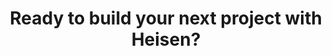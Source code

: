 ---
enable: true
title: Ready to build your next project with Heisen?
image: /images/call-to-action.png
description: Experience the future of web development with Astroplate and Astro. Build
  lightning-fast static sites with ease and flexibility.
button:
  enable: true
  label: Make Friends with me
  link: https://github.com/wanghaisheng
---
